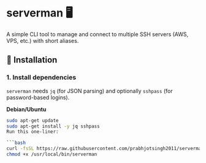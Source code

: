 # serverman 🖥️

A simple CLI tool to manage and connect to multiple SSH servers (AWS, VPS, etc.) with short aliases.

## 🚀 Installation

### 1. Install dependencies
`serverman` needs `jq` (for JSON parsing) and optionally `sshpass` (for password-based logins).  

**Debian/Ubuntu**
```bash
sudo apt-get update
sudo apt-get install -y jq sshpass
Run this one-liner:

```bash
curl -fsSL https://raw.githubusercontent.com/prabhjotsingh2011/serverman/main/serverman -o /usr/local/bin/serverman
chmod +x /usr/local/bin/serverman
